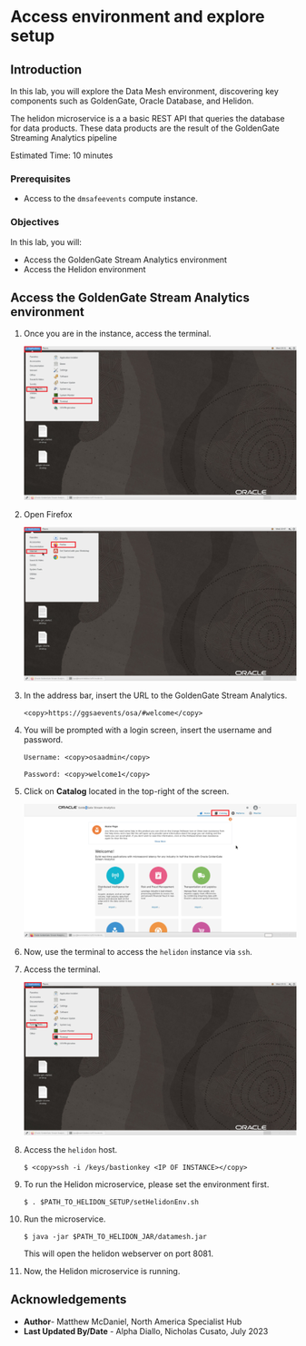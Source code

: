 # Access environment and explore setup 

## Introduction

In this lab, you will explore the Data Mesh environment, discovering key components such as GoldenGate, Oracle Database, and Helidon.

The helidon microservice is a a basic REST API that queries the database for data products. These data products are the result of the GoldenGate Streaming Analytics pipeline

Estimated Time: 10 minutes

### Prerequisites

- Access to the `dmsafeevents` compute instance.


### Objectives

In this lab, you will:

- Access the GoldenGate Stream Analytics environment
- Access the Helidon environment

## Access the GoldenGate Stream Analytics environment

1. Once you are in the instance, access the terminal.

    ![](images/access-terminal.png)

2. Open Firefox

    ![](images/access-firefox.png)

3. In the address bar, insert the URL to the GoldenGate Stream Analytics.

    ```
    <copy>https://ggsaevents/osa/#welcome</copy>
    ```

4. You will be prompted with a login screen, insert the username and password.

    ```
    Username: <copy>osaadmin</copy>
    ```

    ```
    Password: <copy>welcome1</copy>
    ```

5. Click on **Catalog** located in the top-right of the screen. 

    ![](images/access-ggsa-catalog.png)

5. Now, use the terminal to access the `helidon` instance via `ssh`.

6. Access the terminal.

    ![](images/access-terminal.png)

7. Access the `helidon` host.

    ```
    $ <copy>ssh -i /keys/bastionkey <IP OF INSTANCE></copy>
    ```


8. To run the Helidon microservice, please set the environment first.

    ```
    $ . $PATH_TO_HELIDON_SETUP/setHelidonEnv.sh
    ```

9.  Run the microservice.

    ```
    $ java -jar $PATH_TO_HELIDON_JAR/datamesh.jar
    ```

    This will open the helidon webserver on port 8081.

10. Now, the Helidon microservice is running.

## Acknowledgements

- **Author**- Matthew McDaniel, North America Specialist Hub
- **Last Updated By/Date** - Alpha Diallo, Nicholas Cusato, July 2023
